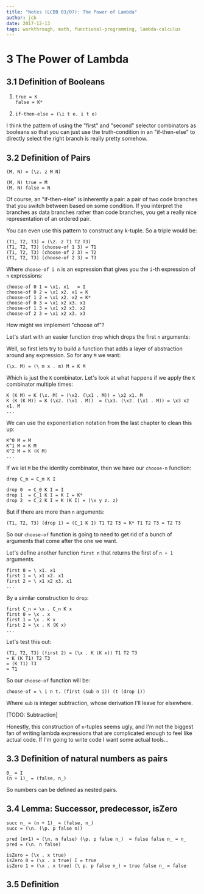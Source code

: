 ```yaml
---
title: "Notes (LCBB 03/07): The Power of Lambda"
author: jcb
date: 2017-12-13
tags: workthrough, math, functional-programming, lambda-calculus
---
```


# 3 The Power of Lambda

## 3.1 Definition of Booleans

1.  ```
    true = K
    false = K*
    ```

2.  ```
    if-then-else = (\i t e. i t e)
    ```

I think the pattern of using the "first" and "second" selector combinators
as booleans so that you can just use the truth-condition in an
"if-then-else" to directly select the right branch is really pretty somehow.

## 3.2 Definition of Pairs

```
(M, N) = (\z. z M N)

(M, N) true = M
(M, N) false = N
```

Of course, an "if-then-else" is inherently a pair: a pair of two code
branches that you switch between based on some condition. If you interpret
the branches as data branches rather than code branches, you get a really
nice representation of an ordered pair.

You can even use this pattern to construct any k-tuple. So a triple would
be:

```
(T1, T2, T3) = (\z. z T1 T2 T3)
(T1, T2, T3) (choose-of 1 3) = T1
(T1, T2, T3) (choose-of 2 3) = T2
(T1, T2, T3) (choose-of 2 3) = T3
```

Where `choose-of i n` is an expression that gives you the `i`-th expression
of `n` expressions:

```
choose-of 0 1 = \x1. x1   = I
choose-of 0 2 = \x1 x2. x1 = K
choose-of 1 2 = \x1 x2. x2 = K*
choose-of 0 3 = \x1 x2 x3. x1
choose-of 1 3 = \x1 x2 x3. x2
choose-of 2 3 = \x1 x2 x3. x3
```

How might we implement "choose of"?

Let's start with an easier function `drop` which drops the first
`n` arguments:

Well, so first lets try to build a function that adds a
layer of abstraction around any expression. So for any `M` we want:

```
(\x. M) = (\ m x . m) M = K M
```

Which is just the `K` combinator. Let's look at what happens if we apply the
`K` combinator multiple times:

```
K (K M) = K (\x. M) = (\x2. (\x1 . M)) = \x2 x1. M
K (K (K M)) = K (\x2. (\x1 . M))  = (\x3. (\x2. (\x1 . M)) = \x3 x2 x1. M
...
```

We can use the exponentiation notation from the last chapter to clean this
up:

```
K^0 M = M
K^1 M = K M
K^2 M = K (K M)
...
```

If we let `M` be the identity combinator, then we have
our `choose-n` function:

```
drop C_m = C_m K I

drop 0  = C_0 K I = I
drop 1  = C_1 K I = K I = K*
drop 2  = C_2 K I = K (K I) = (\x y z. z)
```

But if there are more than `n` arguments:

```
(T1, T2, T3) (drop 1) = (C_1 K I) T1 T2 T3 = K* T1 T2 T3 = T2 T3
```

So our `choose-of` function is going to need to get rid of a bunch of
arguments that come after the one we want.

Let's define another function `first n` that returns the first of `n + 1`
arguments.


```
first 0 = \ x1. x1
first 1 = \ x1 x2. x1
first 2 = \ x1 x2 x3. x1
...
```

By a similar construction to `drop`:

```
first C_n = \x . C_n K x
first 0 = \x . x
first 1 = \x . K x
first 2 = \x . K (K x)
...
```

Let's test this out:

```
(T1, T2, T3) (first 2) = (\x . K (K x)) T1 T2 T3
= K (K T1) T2 T3
= (K T1) T3
= T1
```

So our `choose-of` function will be:

```
choose-of = \ i n t. (first (sub n i)) (t (drop i))
```

Where `sub` is integer subtraction, whose derivation I'll leave for elsewhere.

[TODO: Subtraction]

Honestly, this construction of `n`-tuples seems ugly, and I'm not the biggest
fan of writing lambda expressions that are complicated enough to feel
like actual code. If I'm going to write code I want some actual tools...


## 3.3 Definition of natural numbers as pairs

```
0_ = I
(n + 1)_ = (false, n_)
```

So numbers can be defined as nested pairs.

## 3.4 Lemma: Successor, predecessor, isZero

```
succ n_ = (n + 1)_ = (false, n_)
succ = (\n. (\p. p false n))

pred (n+1) = (\n. n false) (\p. p false n_)  = false false n_ = n_
pred = (\n. n false)

isZero = (\x . x true)
isZero 0 = (\x . x true) I = true
isZero 1 = (\x . x true) (\ p. p false n_) = true false n_ = false
```


## 3.5 Definition
